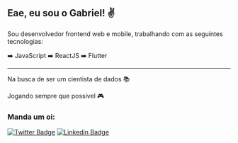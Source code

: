 ## Eae, eu sou o Gabriel! ✌️

Sou desenvolvedor frontend web e mobile, trabalhando com as seguintes tecnologias:

 ➡️ JavaScript
 ➡️ ReactJS
 ➡️ Flutter

---

Na busca de ser um cientista de dados 📚

Jogando sempre que possível 🎮

### Manda um oi:
[![Twitter Badge](https://img.shields.io/badge/-Twitter-1ca0f1?style=flat-square&labelColor=1ca0f1&logo=twitter&logoColor=white&link=https://twitter.com/gabrielf_dev)](https://twitter.com/gabrielf_dev)
[![Linkedin Badge](https://img.shields.io/badge/-LinkedIn-blue?style=flat-square&logo=Linkedin&logoColor=white&link=https://www.linkedin.com/in/gabrielf-dev/)](https://www.linkedin.com/in/gabrielf-dev/)
